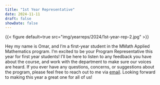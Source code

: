 ```yaml
---
title: "1st Year Representative"
date: 2024-11-11
draft: false
showDate: false
---
```

{{< figure default=true src="img/yearreps/2024/1st-year-rep-2.jpg" >}}

Hey my name is Omar, and I’m a first-year student in the MMath Applied Mathematics program. I’m excited to be your Program Representative this year for first year students! I’ll be here to listen to any feedback you have about the course, and work with the department to make sure our voices are heard. If you ever have any questions, concerns, or suggestions about the program, please feel free to reach out to me via [email](mailto:s2698667@ed.ac.uk). Looking forward to making this year a great one for all of us!
